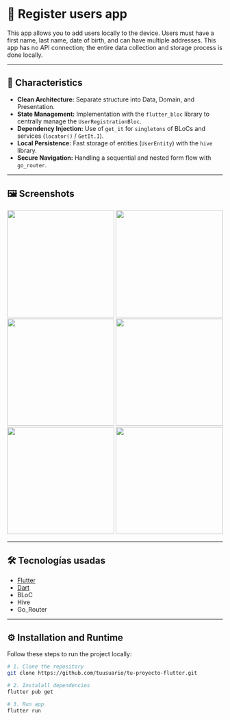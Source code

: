 # 📱 Register users app

This app allows you to add users locally to the device. Users must have a first name, last name, date of birth, and can have multiple addresses.
This app has no API connection; the entire data collection and storage process is done locally.

---
## 🌟 Characteristics

* **Clean Architecture:** Separate structure into Data, Domain, and Presentation.
* **State Management:** Implementation with the `flutter_bloc` library to centrally manage the `UserRegistrationBloc`.
* **Dependency Injection:** Use of `get_it` for `singletons` of BLoCs and services (`locator()` / `GetIt.I`).
* **Local Persistence:** Fast storage of entities (`UserEntity`) with the `hive` library.
* **Secure Navigation:** Handling a sequential and nested form flow with `go_router`.
---

## 🖼️ Screenshots

<img src="https://github.com/user-attachments/assets/d13e7e8f-5b93-4569-a2d3-d9246f86214d" width="250"/> <img src="screenshots/login.png" width="250"/>
<img src="https://github.com/user-attachments/assets/32e1195d-8b5a-4df6-b7fe-0166ff1326a9" width="250"/> <img src="screenshots/login.png" width="250"/>
<img src="https://github.com/user-attachments/assets/b58f0c6c-7b27-488d-a0c1-c81e5cf98718" width="250"/> <img src="screenshots/login.png" width="250"/>

---

## 🛠️ Tecnologías usadas

- [Flutter](https://flutter.dev/)
- [Dart](https://dart.dev/)
- BLoC
- Hive
- Go_Router

---

## ⚙️ Installation and Runtime

Follow these steps to run the project locally:

```bash
# 1. Clone the repository
git clone https://github.com/tuusuario/tu-proyecto-flutter.git

# 2. Instalall dependencies
flutter pub get

# 3. Run app
flutter run
